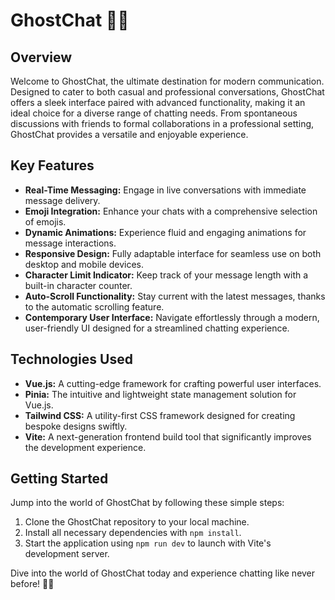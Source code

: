 # GhostChat 👻💬

## Overview
Welcome to GhostChat, the ultimate destination for modern communication. Designed to cater to both casual and professional conversations, GhostChat offers a sleek interface paired with advanced functionality, making it an ideal choice for a diverse range of chatting needs. From spontaneous discussions with friends to formal collaborations in a professional setting, GhostChat provides a versatile and enjoyable experience.

## Key Features
- **Real-Time Messaging:** Engage in live conversations with immediate message delivery.
- **Emoji Integration:** Enhance your chats with a comprehensive selection of emojis.
- **Dynamic Animations:** Experience fluid and engaging animations for message interactions.
- **Responsive Design:** Fully adaptable interface for seamless use on both desktop and mobile devices.
- **Character Limit Indicator:** Keep track of your message length with a built-in character counter.
- **Auto-Scroll Functionality:** Stay current with the latest messages, thanks to the automatic scrolling feature.
- **Contemporary User Interface:** Navigate effortlessly through a modern, user-friendly UI designed for a streamlined chatting experience.

## Technologies Used
- **Vue.js:** A cutting-edge framework for crafting powerful user interfaces.
- **Pinia:** The intuitive and lightweight state management solution for Vue.js.
- **Tailwind CSS:** A utility-first CSS framework designed for creating bespoke designs swiftly.
- **Vite:** A next-generation frontend build tool that significantly improves the development experience.

## Getting Started
Jump into the world of GhostChat by following these simple steps:
1. Clone the GhostChat repository to your local machine.
2. Install all necessary dependencies with `npm install`.
3. Start the application using `npm run dev` to launch with Vite's development server.

Dive into the world of GhostChat today and experience chatting like never before! 🎉📱
